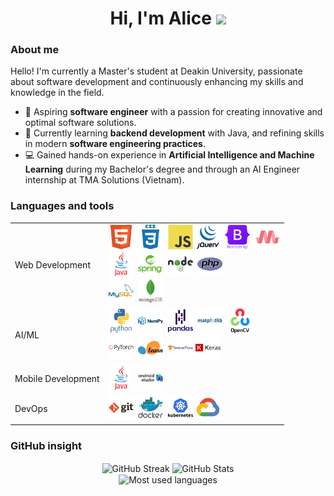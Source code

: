 <h1 align="center"> 
  Hi, I'm Alice
  <img src="https://media.giphy.com/media/hvRJCLFzcasrR4ia7z/giphy.gif" width="30px"/>
</h1>

<!-- <div id="header" align="center">
  <img src="https://media.giphy.com/media/Ws9ksgMH6nbGemB3Yh/giphy.gif" width="300"/>
</div> -->

<h3>About me</h3>
<p>Hello! I'm currently a Master's student at Deakin University, passionate about software development and continuously enhancing my skills and knowledge in the field.</p>

- :dart: Aspiring **software engineer** with a passion for creating innovative and optimal software solutions.
- :seedling: Currently learning **backend development** with Java, and refining skills in modern **software engineering practices**.
- :computer: Gained hands-on experience in **Artificial Intelligence and Machine Learning** during my Bachelor's degree and through an AI Engineer internship at TMA Solutions (Vietnam).

<h3>Languages and tools</h3>
<table cellspacing="0" cellpadding="0" style="border: none; width: 100%">
  <tr>
    <td>Web Development</td>
    <td>
      <div>
        <img src="https://github.com/devicons/devicon/blob/master/icons/html5/html5-original.svg" title="HTML5" alt="HTML" width="40" height="40"/>&nbsp;
        <img src="https://github.com/devicons/devicon/blob/master/icons/css3/css3-plain-wordmark.svg"  title="CSS3" alt="CSS" width="40" height="40"/>&nbsp;
        <img src="https://github.com/devicons/devicon/blob/master/icons/javascript/javascript-original.svg" title="JavaScript" alt="JavaScript" width="40" height="40"/>
        <img src="https://github.com/devicons/devicon/blob/master/icons/jquery/jquery-original-wordmark.svg" title="jQuery" alt="jQuery" width="40" height="40"/>&nbsp;
        <img src="https://github.com/devicons/devicon/blob/master/icons/bootstrap/bootstrap-original-wordmark.svg" title="Bootstrap" alt="Bootstrap" width="40" height="40"/>&nbsp;
        <img src="https://github.com/devicons/devicon/blob/master/icons/materializecss/materializecss-original.svg" title="MaterializeCSS" alt="MaterializeCSS" width="40" height="40"/>
      </div>
      <div>
        <img src="https://github.com/devicons/devicon/blob/master/icons/java/java-original-wordmark.svg" title="Java" alt="Java" width="40" height="40">&nbsp;
        <img src="https://github.com/devicons/devicon/blob/master/icons/spring/spring-original-wordmark.svg" title="Spring" alt="Spring" width="40" height="40">&nbsp;
        <img src="https://github.com/devicons/devicon/blob/master/icons/nodejs/nodejs-original-wordmark.svg" title="NodeJS" alt="NodeJS" width="40" height="40">&nbsp;
        <img src="https://github.com/devicons/devicon/blob/master/icons/php/php-original.svg" title="PHP" alt="PHP" width="40" height="40"/>&nbsp;
      </div>
      <div>
        <img src="https://github.com/devicons/devicon/blob/master/icons/mysql/mysql-original-wordmark.svg" title="MySQL"  alt="MySQL" width="40" height="40"/>&nbsp;
        <img src="https://github.com/devicons/devicon/blob/master/icons/mongodb/mongodb-original-wordmark.svg" title="MongoDB"  alt="MongoDB" width="40" height="40"/>&nbsp;
      </div>
    </td>
  </tr>

  <tr>
    <td>AI/ML</td>
    <td>
      <div>
        <img src="https://github.com/devicons/devicon/blob/master/icons/python/python-original-wordmark.svg" title="Python" **alt="Python" width="40" height="40"/>&nbsp;
        <img src="https://github.com/devicons/devicon/blob/master/icons/numpy/numpy-original-wordmark.svg" title="NumPy" **alt="NumPy" width="40" height="40"/>&nbsp;
        <img src="https://github.com/devicons/devicon/blob/master/icons/pandas/pandas-original-wordmark.svg" title="Pandas" **alt="Pandas" width="40" height="40"/>&nbsp;
        <img src="https://github.com/devicons/devicon/blob/master/icons/matplotlib/matplotlib-original-wordmark.svg" title="Matplotlib" **alt="Matplotlib" width="40" height="40"/>&nbsp;
        <img src="https://github.com/devicons/devicon/blob/master/icons/opencv/opencv-original-wordmark.svg" title="OpenCV" **alt="OpenCV" width="40" height="40"/>
      </div>
      <div>
        <img src="https://github.com/devicons/devicon/blob/master/icons/pytorch/pytorch-original-wordmark.svg" title="PyTorch" **alt="PyTorch" width="40" height="40"/>&nbsp;
        <img src="https://github.com/devicons/devicon/blob/master/icons/scikitlearn/scikitlearn-original.svg" title="ScikitLearn" **alt="ScikitLearn" width="40" height="40"/>&nbsp;
        <img src="https://github.com/devicons/devicon/blob/master/icons/tensorflow/tensorflow-original-wordmark.svg" title="Tensorflow" **alt="Tensorflow" width="40" height="40"/>
        <img src="https://github.com/devicons/devicon/blob/master/icons/keras/keras-original-wordmark.svg" title="Keras" **alt="Keras" width="40" height="40"/>
      </div>
    </td>
  </tr>

  <tr>
    <td>Mobile Development</td>
    <td>
      <div>
        <img src="https://github.com/devicons/devicon/blob/master/icons/java/java-original-wordmark.svg" title="Java" alt="Java" width="40" height="40"/>&nbsp;
        <img src="https://github.com/devicons/devicon/blob/master/icons/androidstudio/androidstudio-original-wordmark.svg" title="AndroidStudio" alt="AndroidStudio" width="40" height="40"/>
      </div>
    </td>
  </tr>

  <tr>
    <td>DevOps</td>
    <td>
      <div>
        <img src="https://github.com/devicons/devicon/blob/master/icons/git/git-original-wordmark.svg" title="Git" **alt="Git" width="40" height="40"/>&nbsp;
        <img src="https://github.com/devicons/devicon/blob/master/icons/docker/docker-original-wordmark.svg" title="Docker" **alt="Docker" width="40" height="40"/>&nbsp;
        <img src="https://github.com/devicons/devicon/blob/master/icons/kubernetes/kubernetes-original-wordmark.svg" title="Kubernetes" **alt="Kubernetes" width="40" height="40"/>
        <img src="https://github.com/devicons/devicon/blob/master/icons/googlecloud/googlecloud-original.svg" title="GoogleCloudPlatform" **alt="GoogleCloudPlatform" width="40" height="40"/>
      </div>
    </td>
  </tr>
</table>


<h3>GitHub insight</h3>

<div style="text-align:center">
  <img align="center" src="https://github-readme-streak-stats.herokuapp.com/?user=TUT888" alt="GitHub Streak"> 
  <img align="center" src="https://github-readme-stats.vercel.app/api?username=TUT888&show_icons=true&locale=en" alt="GitHub Stats" />
</div>

<div style="text-align:center">
  <img align="center" src="https://github-readme-stats.vercel.app/api/top-langs/?username=TUT888&layout=compact" alt="Most used languages">
</div>
